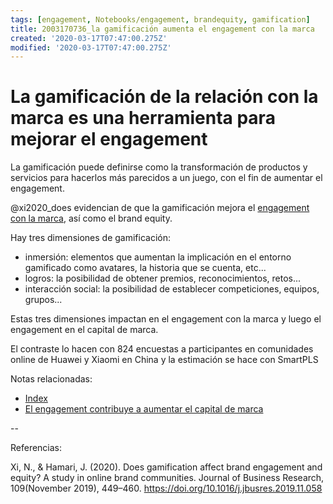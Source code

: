 ```yaml
---
tags: [engagement, Notebooks/engagement, brandequity, gamification]
title: 2003170736_la gamificación aumenta el engagement con la marca
created: '2020-03-17T07:47:00.275Z'
modified: '2020-03-17T07:47:00.275Z'
---
```


# La gamificación de la relación con la marca es una herramienta para mejorar el engagement

La gamificación puede definirse como la transformación de productos y servicios para hacerlos más parecidos a un juego, con el fin de aumentar el engagement.

@xi2020_does evidencian de que la gamificación mejora el [engagement con la marca](2003170754_engagement_brandequity.md), así como el brand equity.



Hay tres dimensiones de gamificación:

- inmersión: elementos que aumentan la implicación en el entorno gamificado como avatares, la historia que se cuenta, etc...
- logros: la posibilidad de obtener premios, reconocimientos, retos...
- interacción social: la posibilidad de establecer competiciones, equipos, grupos...

Estas tres dimensiones impactan en el engagement con la marca y luego el engagement en el capital de marca.

El contraste lo hacen con 824 encuestas a participantes en comunidades online de Huawei y Xiaomi en China y la estimación se hace con SmartPLS


Notas relacionadas:


- [Index](_2003101705_index.md)
- [El engagement contribuye a aumentar el capital de marca](2003170754_engagement_brandequity.md)

--

Referencias:

Xi, N., & Hamari, J. (2020). Does gamification affect brand engagement and equity? A study in online brand communities. Journal of Business Research, 109(November 2019), 449–460. https://doi.org/10.1016/j.jbusres.2019.11.058
